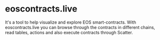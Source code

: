 # eoscontracts.live

It's a tool to help visualize and explore EOS smart-contracts. 
With eoscontracts.live you can browse through the contracts in different
chains, read tables, actions and also execute contracts through Scatter.

